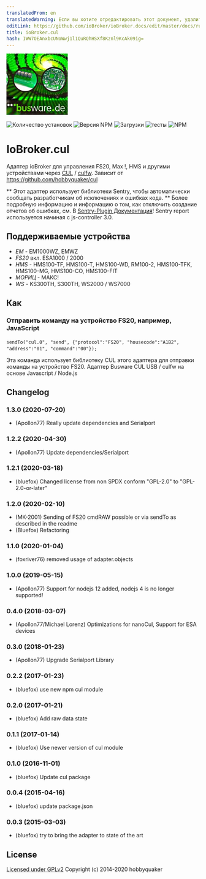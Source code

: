 ```yaml
---
translatedFrom: en
translatedWarning: Если вы хотите отредактировать этот документ, удалите поле «translationFrom», в противном случае этот документ будет снова автоматически переведен
editLink: https://github.com/ioBroker/ioBroker.docs/edit/master/docs/ru/adapterref/iobroker.cul/README.md
title: ioBroker.cul
hash: IWW7OEAnxbcUNoWwj1l1QuRQhHSXf8Kznl9KcAk09ig=
---
```

![логотип](../../../en/adapterref/iobroker.cul/admin/busware.jpg)

![Количество установок](http://iobroker.live/badges/cul-stable.svg)
![Версия NPM](http://img.shields.io/npm/v/iobroker.cul.svg)
![Загрузки](https://img.shields.io/npm/dm/iobroker.cul.svg)
![тесты](https://travis-ci.org/ioBroker/ioBroker.cul.svg?branch=master)
![NPM](https://nodei.co/npm/iobroker.cul.png?downloads=true)

# IoBroker.cul
Адаптер ioBroker для управления FS20, Max !, HMS и другими устройствами через [CUL](http://busware.de/tiki-index.php?page=CUL) / [culfw](http://culfw.de). Зависит от https://github.com/hobbyquaker/cul

** Этот адаптер использует библиотеки Sentry, чтобы автоматически сообщать разработчикам об исключениях и ошибках кода. ** Более подробную информацию и информацию о том, как отключить создание отчетов об ошибках, см. В [Sentry-Plugin Документация](https://github.com/ioBroker/plugin-sentry#plugin-sentry)! Sentry report используется начиная с js-controller 3.0.

## Поддерживаемые устройства
- *EM* - EM1000WZ, EMWZ
- *FS20* вкл. ESA1000 / 2000
- *HMS* - HMS100-TF, HMS100-T, HMS100-WD, RM100-2, HMS100-TFK, HMS100-MG, HMS100-CO, HMS100-FIT
- *МОРИЦ* - МАКС!
- *WS* - KS300TH, S300TH, WS2000 / WS7000

## Как
### Отправить команду на устройство FS20, например, JavaScript
```sendTo("cul.0", "send", {"protocol":"FS20", "housecode":"A1B2", "address":"01", "command":"00"});```

Эта команда использует библиотеку CUL этого адаптера для отправки команды на устройство FS20.
Адаптер Busware CUL USB / culfw на основе Javascript / Node.js

## Changelog

### 1.3.0 (2020-07-20)
* (Apollon77) Really update dependencies and Serialport

### 1.2.2 (2020-04-30)
* (Apollon77) Update dependencies/Serialport 

### 1.2.1 (2020-03-18)
* (bluefox) Changed license from non SPDX conform 
    "GPL-2.0" to "GPL-2.0-or-later"

### 1.2.0 (2020-02-10)
* (MK-2001) Sending of FS20 cmdRAW possible or via sendTo as described in the readme
* (Bluefox) Refactoring

### 1.1.0 (2020-01-04)
* (foxriver76) removed usage of adapter.objects

### 1.0.0 (2019-05-15)
* (Apollon77) Support for nodejs 12 added, nodejs 4 is no longer supported!

### 0.4.0 (2018-03-07)
* (Apollon77/Michael Lorenz) Optimizations for nanoCul, Support for ESA devices

### 0.3.0 (2018-01-23)
* (Apollon77) Upgrade Serialport Library

### 0.2.2 (2017-01-23)
* (bluefox) use new npm cul module

### 0.2.0 (2017-01-21)
* (bluefox) Add raw data state

### 0.1.1 (2017-01-14)
* (bluefox) Use newer version of cul module

### 0.1.0 (2016-11-01)
* (bluefox) Update cul package

### 0.0.4 (2015-04-16)
* (bluefox) update package.json

### 0.0.3 (2015-03-03)
* (bluefox) try to bring the adapter to state of the art

## License

[Licensed under GPLv2](LICENSE) Copyright (c) 2014-2020 hobbyquaker